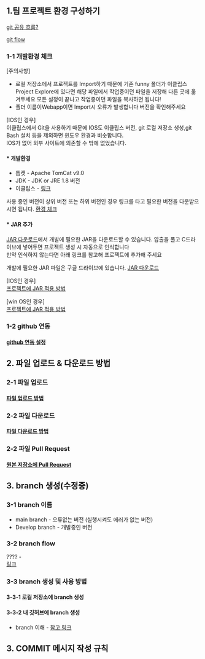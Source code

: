 ## 1.팀 프로젝트 환경 구성하기 


[git 공유 흐름?](https://drive.google.com/file/d/1DBgr3Qsy5K0FAlXdRBB4KP8mKyVZihoe/view?usp=sharing)

[git flow](https://jade-frill-5b8.notion.site/Git-Flow-81926030787645cc83af3a07e149d061)




 ### 1-1  개발환경 체크 
 
[주의사항] </br>
* 로컬 저장소에서 프로젝트를 Import하기 때문에 기존 funny 폴더가 이클립스 Project Explore에 있다면 해당 파일에서 작업중이던 파일을 저장해 다른 곳에 옮겨두세요 모든 설정이 끝나고 작업중이던 파일을 복사하면 됩니다! 
* 폴더 이름이Webapp이면 Import시 오류가 발생합니다 버전을 확인해주세요


[IOS인 경우]</br>
이클립스에서 Git을 사용하기 때문에 IOS도 이클립스 버전, git 로컬 저장소 생성,git Bash 설치 등을 제외하면 윈도우 환경과 비슷합니다. </br>
IOS가 없어 외부 사이트에 의존할 수 밖에 없었습니다. 
 
 
 #### * 개발환경
* 톰캣 - Apache TomCat v9.0
* JDK - JDK or JRE 1.8 버전 
* 이클립스 - [링크](https://jade-frill-5b8.notion.site/89226d07f7ca43e49570371f9991b4b3)




사용 중인 버전이 상위 버전 또는 하위 버전인 경우 링크를 타고 필요한 버전을 다운받으시면 됩니다. [환경 체크](https://jade-frill-5b8.notion.site/4132e489e44942c1b5a592b56520c9db) 

####  * JAR 추가
[JAR 다운로드](https://drive.google.com/file/d/1GffSve-CvsH2sk2xp4g9msxo2RSpbpFO/view?usp=sharing)에서 개발에 필요한 JAR을 다운로드할 수 있습니다. 
압출을 풀고 C드라이브에 넣어두면 프로젝트 생성 시 자동으로 인식합니다 </br>
만약 인식하지 않는다면 아래 링크를 참고해 프로젝트에 추가해 주세요

개발에 필요한 JAR 파일은 구글 드라이브에 있습니다. 
[JAR 다운로드](https://drive.google.com/file/d/1GffSve-CvsH2sk2xp4g9msxo2RSpbpFO/view?usp=sharing)

[IOS인 경우]</br>
[프로젝트에 JAR 적용 방법](https://kamang-it.tistory.com/74)

[win OS인 경우]</br>
[프로젝트에 JAR 적용 방법](https://veneas.tistory.com/entry/Eclipse-%ED%94%84%EB%A1%9C%EC%A0%9D%ED%8A%B8%EC%97%90-jar-%ED%8C%8C%EC%9D%BC-%EC%B6%94%EA%B0%80%ED%95%98%EB%8A%94-%EB%B0%A9%EB%B2%95-%EC%9E%90%EB%B0%94-%EB%9D%BC%EC%9D%B4%EB%B8%8C%EB%9F%AC%EB%A6%AC-%EC%B6%94%EA%B0%80)

### 1-2 github 연동  
#### [github 연동 설정](https://jade-frill-5b8.notion.site/GitHub-b8e39ce43cc54cceaddcafdf2fd67e13)




## 2. 파일 업로드 & 다운로드 방법 

### 2-1 파일 업로드 
#### [파일 업로드 방법](https://jade-frill-5b8.notion.site/github-703a7ab684af428a946d264b5acf09c8)



### 2-2 파일 다운로드 
#### [파일 다운로드 방법](https://jade-frill-5b8.notion.site/github-8cc4f41cf067407981ffe687f351cdf2)

### 2-2 파일 Pull Request
#### [원본 저장소에 Pull Request](https://jade-frill-5b8.notion.site/pull-request-b67a6502701842f983875705e090a544)


## 3. branch 생성(수정중)
### 3-1 branch 이름 
* main branch - 오류없는 버전 (실행시켜도 에러가 없는 버전)
* Develop branch - 개발중인 버전 

### 3-2 branch flow
???? -  
[링크](https://drive.google.com/file/d/111jBVqB6p011tJl1JId_34WnLQG2ggDU/view?usp=sharing)


### 3-3 branch 생성 및 사용 방법

#### 3-3-1 로컬 저장소에 branch 생성 

#### 3-3-2 내 깃허브에 branch 생성 



* branch 이해 -
[참고 링크](https://jade-frill-5b8.notion.site/branch-f32dc919d483401280c4dd38b3c1ec17)


## 3. COMMIT 메시지 작성 규칙

